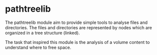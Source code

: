 # pathtreelib
The pathtreelib module aim to provide simple tools to analyse files and
directories. The files and directories are represented by nodes which are
organized in a tree structure (linked).

The task that inspired this module is the analysis of a volume content to
understand where to free space.
